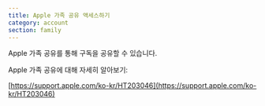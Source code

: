 ```yaml
---
title: Apple 가족 공유 액세스하기
category: account
section: family
---
```

Apple 가족 공유를 통해 구독을 공유할 수 있습니다.




Apple 가족 공유에 대해 자세히 알아보기:


[https://support.apple.com/ko-kr/HT203046](https://support.apple.com/ko-kr/HT203046)